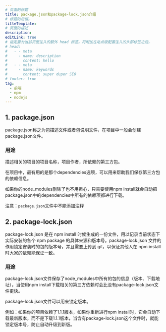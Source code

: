 ```yaml
---
# 页面的标题
title: package.json和package-lock.json介绍
# 标题的后缀。
titleTemplate:
# 页面的描述
description:
editLink: true
# 指定要为当前页面注入的额外 head 标签。将附加在站点级配置注入的头部标签之后。
# head:
#   - - meta
#     - name: description
#       content: hello
#   - - meta
#     - name: keywords
#       content: super duper SEO
# footer: true
tag:
  - 前端
  - npm
  - nodejs
---
```


## 1. package.json

package.json称之为包描述文件或者包说明文件，在项目中一般会创建package.json文件。

### 用途
描述相关的项目的项目名称，项目作者，所依赖的第三方包。

在项目中，最有用的是那个dependencies选项，可以用来帮助我们保存第三方包的依赖信息。

如果你的node_modules删除了也不用担心，只需要使用npm install就会自动把package.json中的dependencies中所有的依赖项都进行下载。

注意：`package.json`文件中不能添加注释

## 2. package-lock.json

package-lock.json 是在 npm install 时候生成的一份文件，用以记录当前状态下实际安装的各个 npm package 的具体来源和版本号。package-lock.json 文件的作用锁定安装时的包的版本号，并且需要上传到 git，以保证其他人在 npm install 时大家的依赖能保证一致。

### 用途
package-lock.json文件保存了node_modules中所有的包的信息（版本、下载地址），当使用npm install下载相关的第三方依赖时会比没有package-lock.json文件更快。

package-lock.json文件可以用来锁定版本。

例如：如果你的项目依赖了1.1.1版本，如果你重新进行npm install时，它会自动下载最新版本，而不是下载1.1.1版本，当含有package-lock.json这个文件时，就能锁定版本号，防止自动升级到新版。
